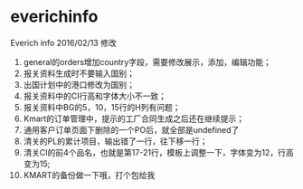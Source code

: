 # everichinfo
Everich info
2016/02/13 修改
1. general的orders增加country字段，需要修改展示，添加，编辑功能；
2. 报关资料生成时不要输入国别；
3. 出国计划中的港口修改为国别；
4. 报关资料中的CI行高和字体大小不一致；
5. 报关资料中BG的5，10，15行的H列有问题；
6. Kmart的订单管理中，提示的工厂合同生成之后还在继续提示；
7. 通用客户订单页面下删除的一个PO后，就全部是undefined了
8. 清关的PL的累计项目，输出错了一行，往下移一行；
9. 清关CI的前4个品名，也就是第17-21行，模板上调整一下，字体变为12，行高变为15;
10. KMART的备份做一下哦，打个包给我
